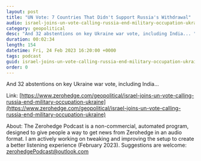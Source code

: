 ```yaml
---
layout: post
title: "UN Vote: 7 Countries That Didn't Support Russia's Withdrawal"
audio: israel-joins-un-vote-calling-russia-end-military-occupation-ukraine-0
category: geopolitical
desc: "And 32 abstentions on key Ukraine war vote, including India... "
duration: 00:02:34
length: 154
datetime: Fri, 24 Feb 2023 16:20:00 +0000
tags: podcast
guid: israel-joins-un-vote-calling-russia-end-military-occupation-ukraine-0
order: 0
---
```

And 32 abstentions on key Ukraine war vote, including India... 

Link: [https://www.zerohedge.com/geopolitical/israel-joins-un-vote-calling-russia-end-military-occupation-ukraine](https://www.zerohedge.com/geopolitical/israel-joins-un-vote-calling-russia-end-military-occupation-ukraine)

About: The Zerohedge Podcast is a non-commercial, automated program, designed to give people a way to get news from Zerohedge in an audio format.  I am actively working on tweaking and improving the setup to create a better listening experience (February 2023).  Suggestions are welcome: [zerohedgePodcast@outlook.com](mailto:zerohedgePodcast@outlook.com)
